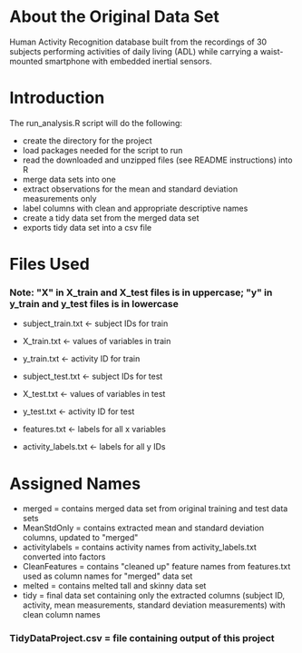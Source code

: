 # About the Original Data Set
Human Activity Recognition database built from the recordings of 30 subjects performing activities of daily living (ADL) while carrying a waist-mounted smartphone with embedded inertial sensors.

# Introduction
The run_analysis.R script will do the following:
- create the directory for the project
- load packages needed for the script to run
- read the downloaded and unzipped files (see README instructions) into R
- merge data sets into one
- extract observations for the mean and standard deviation measurements only
- label columns with clean and appropriate descriptive names
- create a tidy data set from the merged data set
- exports tidy data set into a csv file

# Files Used
### Note: "X" in X_train and X_test files is in uppercase; "y" in y_train and y_test files is in lowercase
- subject_train.txt <- subject IDs for train
- X_train.txt <- values of variables in train
- y_train.txt <- activity ID for train

- subject_test.txt <- subject IDs for test
- X_test.txt <- values of variables in test
- y_test.txt <- activity ID for test

- features.txt <- labels for all x variables
- activity_labels.txt <- labels for all y IDs

# Assigned Names
- merged = contains merged data set from original training and test data sets
- MeanStdOnly = contains extracted mean and standard deviation columns, updated to "merged"
- activitylabels = contains activity names from activity_labels.txt converted into factors
- CleanFeatures = contains "cleaned up" feature names from features.txt used as column names for "merged" data set
- melted = contains melted tall and skinny data set
- tidy = final data set containing only the extracted columns (subject ID, activity, mean measurements, standard deviation measurements) with clean column names

### TidyDataProject.csv = file containing output of this project
